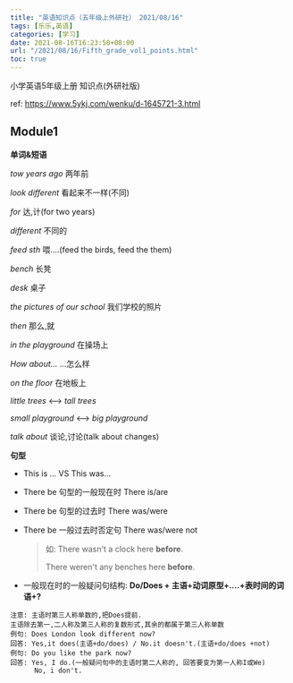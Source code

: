```yaml
---
title: "英语知识点（五年级上外研社） 2021/08/16"
tags: [乐乐,英语]
categories: [学习]
date: 2021-08-16T16:23:50+08:00
url: "/2021/08/16/Fifth_grade_vol1_points.html"
toc: true
---
```


小学英语5年级上册 知识点(外研社版)

ref: https://www.5ykj.com/wenku/d-1645721-3.html

<!--more-->

## Module1

**单词&短语**

*tow years ago* 两年前

*look different* 看起来不一样(不同)

*for* 达,计(for two years)

*different* 不同的

*feed sth* 喂....(feed the birds, feed the them)

*bench* 长凳

*desk* 桌子

*the pictures of our school* 我们学校的照片

*then* 那么,就

*in the playground* 在操场上

*How about...* ...怎么样

*on the floor* 在地板上

*little trees* <--> *tall trees*

*small playground*  <--> *big playground*

*talk about* 谈论,讨论(talk about changes)

**句型**

- This is ... VS This was...
- There be 句型的一般现在时 There is/are
- There be 句型的过去时 There was/were
- There be 一般过去时否定句 There was/were not

    >如: There wasn't a clock here **before**.
    >
    >    There weren't any benches here **before**.
- 一般现在时的一般疑问句结构: **Do/Does + 主语+动词原型+....+表时间的词语+?**
```
注意: 主语时第三人称单数的,把Does提前.
主语除去第一,二人称及第三人称的复数形式,其余的都属于第三人称单数
例句: Does London look different now?
回答: Yes,it does(主语+do/does) / No.it doesn't.(主语+do/does +not)
例句: Do you like the park now?
回答: Yes, I do.(一般疑问句中的主语时第二人称的, 回答要变为第一人称I或We)
      No, i don't.
```
